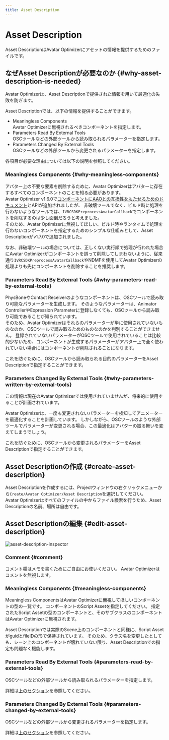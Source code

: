 ```yaml
---
title: Asset Description
---
```


# Asset Description

Asset DescriptionはAvatar Optimizerにアセットの情報を提供するためのファイルです。

## なぜAsset Descriptionが必要なのか {#why-asset-description-is-needed}

Avatar Optimizerは、Asset Descriptionで提供された情報を用いて最適化の失敗を防ぎます。

Asset Descriptionでは、以下の情報を提供することができます。

- Meaningless Components\
  Avatar Optimizerに無視されるべきコンポーネントを指定します。
- Parameters Read By External Tools\
  OSCツールなどの外部ツールから読み取られるパラメーターを指定します。
- Parameters Changed By External Tools\
  OSCツールなどの外部ツールから変更されるパラメーターを指定します。

各項目が必要な理由については以下の説明を参照してください。

### Meaningless Components {#why-meaningless-components}

アバター上の不要な要素を削除するために、Avatar Optimizerはアバターに存在するすべてのコンポーネントのことを知る必要があります。\
Avatar Optimizer v1.6.0で[コンポーネントにAAOとの互換性をもたせるためのドキュメント][make-component-compatible]とAPIが追加されましたが、
非破壊ツールでなく、ビルド時に処理を行わないようなツールでは、`IVRCSDKPreprocessAvatarCallback`でコンポーネントを削除するのは少し面倒だろうと考えました。\
そのため、Avatar Optimizerに無視してほしい、ビルド時やランタイムで処理を行わないコンポーネントを指定するためのシンプルな仕組みとして、Asset Descriptionがv1.7.0で追加されました。

なお、非破壊ツールの場合については、正しくない実行順で処理が行われた場合にAvatar Optimizerがコンポーネントを誤って削除してしまわないように、従来通り`IVRCSDKPreprocessAvatarCallback`やNDMFを使用してAvatar Optimizerの処理よりも先にコンポーネントを削除することを推奨します。

[make-component-compatible]: ../make-your-components-compatible-with-aao

### Parameters Read By Extenral Tools {#why-parameters-read-by-external-tools}

PhysBoneやContact Receiverのようなコンポーネントは、OSCツールで読み取り可能なパラメーターを生成します。
そのようなパラメーターは、Animator ControllerやExpression Parameterに登録しなくても、OSCツールから読み取り可能であることが知られています。\
そのため、Avatar Optimizerはそれらのパラメーターが単に使用されていないものなのか、OSCツールで読み取るためのものなのかを判別することができません。
登録されていないパラメーターがOSCツールで使用されていることは比較的少ないため、コンポーネントが生成するパラメーターがアバター上で全く使われていない場合にはコンポーネントが削除されることになります。

これを防ぐために、OSCツールから読み取られる目的のパラメーターをAsset Descriptionで指定することができます。

### Parameters Changed By External Tools {#why-parameters-written-by-external-tools}

この情報は現在のAvatar Optimizerでは使用されていませんが、将来的に使用することが計画されています。

Avatar Optimizerは、一度も変更されないパラメーターを検知してアニメーターを最適化することを計画しています。
しかしながら、OSCツールのような外部ツールでパラメーターが変更される場合、この最適化はアバターの振る舞いを変えてしまうでしょう。

これを防ぐために、OSCツールから変更されるパラメーターをAsset Descriptionで指定することができます。

## Asset Descriptionの作成 {#create-asset-description}

Asset Descriptionを作成するには、Projectウィンドウの右クリックメニューから`Create/Avatar Optimizer/Asset Description`を選択してください。\
Avatar Optimizerはすべてのファイルの中からファイル検索を行うため、Asset Descriptionの名前、場所は自由です。

## Asset Descriptionの編集 {#edit-asset-description}

![asset-description-inspector](asset-description-inspector.png)

### Comment {#comment}

コメント欄はメモを書くためにご自由にお使いください。
Avatar Optimizerはコメントを無視します。

### Meaningless Components {#meaningless-components}

Meaningless ComponentsはAvatar Optimizerに無視してほしいコンポーネントの型の一覧です。
コンポーネントのScript Assetを指定してください。
指定されたScript Assetの型のコンポーネントと、そのサブクラスのコンポーネントはAvatar Optimizerに無視されます。

Asset Descriptionでは実際のScene上のコンポーネントと同様に、Script AssetがguidとfileIDの形で保持されています。
そのため、クラス名を変更したとしても、シーン上のコンポーネントが壊れていない限り、Asset Descriptionでの指定も問題なく機能します。

### Parameters Read By External Tools {#parameters-read-by-external-tools}

OSCツールなどの外部ツールから読み取られるパラメーターを指定します。

詳細は[上のセクション](#why-parameters-read-by-external-tools)を参照してください。

### Parameters Changed By External Tools {#parameters-changed-by-external-tools}

OSCツールなどの外部ツールから変更されるパラメーターを指定します。

詳細は[上のセクション](#why-parameters-written-by-external-tools)を参照してください。
